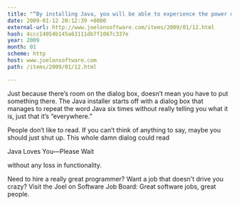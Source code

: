 ```yaml
---
title: "“By installing Java, you will be able to experience the power of Java”"
date: 2009-01-12 20:12:39 +0000
external-url: http://www.joelonsoftware.com/items/2009/01/12.html
hash: 4ccc14054b145a63111db7f1067c337e
year: 2009
month: 01
scheme: http
host: www.joelonsoftware.com
path: /items/2009/01/12.html

---
```


Just because there’s room on the dialog box, doesn’t mean you have to put something there. The Java installer starts off with a dialog box that manages to repeat the word Java six times without really telling you what it is, just that it’s “everywhere.”



People don’t like to read. If you can’t think of anything to say, maybe you should just shut up. This whole damn dialog could read

Java Loves You—Please Wait

without any loss in functionality.

Need to hire a really great programmer? Want a job that doesn't drive you crazy? Visit the Joel on Software Job Board: Great software jobs, great people.


